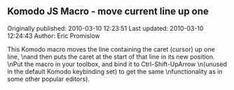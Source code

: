 ## Komodo JS Macro - move current line up one

Originally published: 2010-03-10 12:23:51
Last updated: 2010-03-10 12:24:43
Author: Eric Promislow

This Komodo macro moves the line containing the caret (cursor) up one line,\nand then puts the caret at the start of that line in its new position.\nPut the macro in your toolbox, and bind it to Ctrl-Shift-UpArrow\n(unused in the default Komodo keybinding set) to get the same\nfunctionality as in some other popular editors).